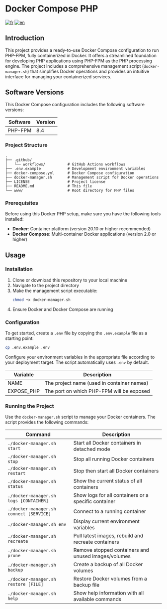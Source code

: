 # Docker Compose PHP

[![fr](https://img.shields.io/badge/lang-fr-blue.svg)](README.fr.md)
[![en](https://img.shields.io/badge/lang-en-blue.svg)](README.md)

## Introduction

This project provides a ready-to-use Docker Compose configuration to run PHP-FPM, fully containerized in Docker. It offers a streamlined foundation for developing PHP applications using PHP-FPM as the PHP processing engine. The project includes a comprehensive management script (`docker-manager.sh`) that simplifies Docker operations and provides an intuitive interface for managing your containerized services.

## Software Versions

This Docker Compose configuration includes the following software versions:

| Software | Version |
|----------|---------|
| PHP-FPM  | 8.4     |

### Project Structure

```text
.
├── .github/
│   └── workflows/          # GitHub Actions workflows
├── .env.example            # Development environment variables
├── docker-compose.yml      # Docker Compose configuration
├── docker-manager.sh       # Management script for Docker operations
├── LICENSE                 # Project license
├── README.md               # This file
└── www/                    # Root directory for PHP files
```

### Prerequisites

Before using this Docker PHP setup, make sure you have the following tools installed:

- **Docker**: Container platform (version 20.10 or higher recommended)
- **Docker Compose**: Multi-container Docker applications (version 2.0 or higher)

## Usage

### Installation

1. Clone or download this repository to your local machine
2. Navigate to the project directory
3. Make the management script executable:
   ```bash
   chmod +x docker-manager.sh
   ```
4. Ensure Docker and Docker Compose are running

### Configuration

To get started, create a `.env` file by copying the `.env.example` file as a starting point:

```bash
cp .env.example .env
```

Configure your environment variables in the appropriate file according to your deployment target. The script automatically uses `.env` by default.

| Variable   | Description |
|------------|-------------|
| NAME       | The project name (used in container names) |
| EXPOSE_PHP | The port on which PHP-FPM will be exposed |

### Running the Project

Use the `docker-manager.sh` script to manage your Docker containers. The script provides the following commands:

| Command                                 | Description                                                            |
|-----------------------------------------|------------------------------------------------------------------------|
| `./docker-manager.sh start`             | Start all Docker containers in detached mode                           |
| `./docker-manager.sh stop`              | Stop all running Docker containers                                     |
| `./docker-manager.sh restart`           | Stop then start all Docker containers                                  |
| `./docker-manager.sh status`            | Show the current status of all containers                              |
| `./docker-manager.sh logs [CONTAINER]`  | Show logs for all containers or a specific container                   |
| `./docker-manager.sh connect [SERVICE]` | Connect to a running container                                        |
| `./docker-manager.sh env`               | Display current environment variables                                  |
| `./docker-manager.sh recreate`          | Pull latest images, rebuild and recreate containers                    |
| `./docker-manager.sh prune`             | Remove stopped containers and unused images/volumes                    |
| `./docker-manager.sh backup`            | Create a backup of all Docker volumes                                  |
| `./docker-manager.sh restore [FILE]`    | Restore Docker volumes from a backup file                              |
| `./docker-manager.sh help`              | Show help information with all available commands                      |
